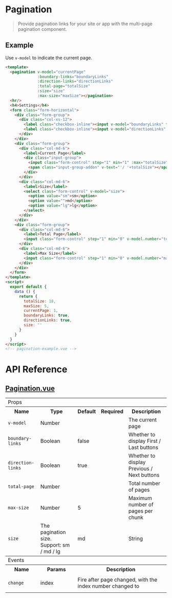 # Pagination

> Provide pagination links for your site or app with the multi-page pagination component.

## Example

Use `v-model` to indicate the current page.

```html
<template>
  <pagination v-model="currentPage"
              :boundary-links="boundaryLinks"
              :direction-links="directionLinks"
              :total-page="totalSize"
              :size="size"
              :max-size="maxSize"></pagination>
  <hr/>
  <h4>Settings</h4>
  <form class="form-horizontal">
    <div class="form-group">
      <div class="col-xs-12">
        <label class="checkbox-inline"><input v-model="boundaryLinks" type="checkbox"> Boundary Links</label>
        <label class="checkbox-inline"><input v-model="directionLinks" type="checkbox"> Direction Links</label>
      </div>
    </div>
    <div class="form-group">
      <div class="col-md-6">
        <label>Current Page</label>
        <div class="input-group">
          <input class="form-control" step="1" min="1" :max="totalSize" v-model.number="currentPage" type="number">
          <span class="input-group-addon" v-text="'/ '+totalSize"></span>
        </div>
      </div>
      <div class="col-md-6">
        <label>Size</label>
        <select class="form-control" v-model="size">
          <option value="sm">sm</option>
          <option value="">md</option>
          <option value="lg">lg</option>
        </select>
      </div>
    </div>
    <div class="form-group">
      <div class="col-md-6">
        <label>Total Page</label>
        <input class="form-control" step="1" min="0" v-model.number="totalSize" type="number">
      </div>
      <div class="col-md-6">
        <label>Max Size</label>
        <input class="form-control" step="1" min="0" v-model.number="maxSize" type="number">
      </div>
    </div>
  </form>
</template>
<script>
  export default {
    data () {
      return {
        totalSize: 18,
        maxSize: 5,
        currentPage: 1,
        boundaryLinks: true,
        directionLinks: true,
        size: ''
      }
    }
  }
</script> 
<!-- pagination-example.vue -->
```

# API Reference

## [Pagination.vue](https://github.com/wxsms/uiv/tree/master/src/components/pagination/Pagination.vue)

<div class="table-responsive">
  <table class="table table-bordered">
    <tbody>
    <tr>
      <td colspan="5"><span class="label label-default">Props</span></td>
    </tr>
    <tr>
      <th>Name</th>
      <th>Type</th>
      <th>Default</th>
      <th width="50px">Required</th>
      <th>Description</th>
    </tr>
    <tr>
      <td nowrap="nowrap"><code>v-model</code></td>
      <td>Number</td>
      <td></td>
      <td><i class="glyphicon glyphicon-ok"></i></td>
      <td>The current page</td>
    </tr>
    <tr>
      <td nowrap="nowrap"><code>boundary-links</code></td>
      <td>Boolean</td>
      <td>false</td>
      <td></td>
      <td>Whether to display First / Last buttons</td>
    </tr>
    <tr>
      <td nowrap="nowrap"><code>direction-links</code></td>
      <td>Boolean</td>
      <td>true</td>
      <td></td>
      <td>Whether to display Previous / Next buttons</td>
    </tr>
    <tr>
      <td nowrap="nowrap"><code>total-page</code></td>
      <td>Number</td>
      <td></td>
      <td><i class="glyphicon glyphicon-ok"></i></td>
      <td>Total number of pages</td>
    </tr>
    <tr>
      <td nowrap="nowrap"><code>max-size</code></td>
      <td>Number</td>
      <td>5</td>
      <td></td>
      <td>Maximum number of pages per chunk</td>
    </tr>
    <tr>
      <td nowrap="nowrap"><code>size</code></td>
      <td>The pagination size. Support: sm / md / lg</td>
      <td>md</td>
      <td></td>
      <td>String</td>
    </tr>
    </tbody>
    <tbody>
    <tr>
      <td colspan="5"><span class="label label-default">Events</span></td>
    </tr>
    <tr>
      <th>Name</th>
      <th>Params</th>
      <th colspan="3">Description</th>
    </tr>
    <tr>
      <td nowrap="nowrap"><code>change</code></td>
      <td><p>index</p></td>
      <td colspan="3">Fire after page changed, with the index number changed to</td>
    </tr>
    </tbody>
  </table>
</div>
